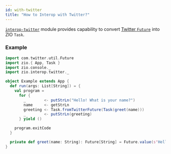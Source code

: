 ```yaml
---
id: with-twitter
title: "How to Interop with Twitter?"
---
```


[`interop-twitter`](https://github.com/zio/interop-twitter) module provides capability to convert [Twitter `Future`](https://twitter.github.io/util/docs/com/twitter/util/Future.html) into ZIO `Task`.

### Example

```scala
import com.twitter.util.Future
import zio.{ App, Task }
import zio.console._
import zio.interop.twitter._

object Example extends App {
  def run(args: List[String]) = {
    val program =
      for {
        _        <- putStrLn("Hello! What is your name?")
        name     <- getStrLn
        greeting <- Task.fromTwitterFuture(Task(greet(name)))
        _        <- putStrLn(greeting)
      } yield ()

    program.exitCode
  }

  private def greet(name: String): Future[String] = Future.value(s"Hello, $name!")
}
```
